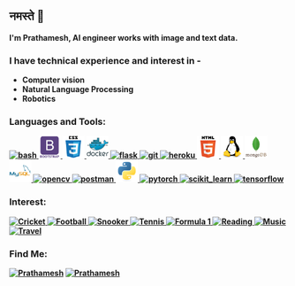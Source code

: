 ## नमस्ते 🙏
<b>I'm Prathamesh, AI engineer works with image and text data.<b><br>
  
### I have technical experience and interest in -
* Computer vision 
* Natural Language Processing 
* Robotics

<h3 align="left">Languages and Tools:</h3>
<p align="left"><a href="https://www.gnu.org/software/bash/" target="_blank"> <img src="https://www.vectorlogo.zone/logos/gnu_bash/gnu_bash-icon.svg" alt="bash" width="40" height="40"/> </a> 
<a href="https://getbootstrap.com" target="_blank"> <img src="https://raw.githubusercontent.com/devicons/devicon/master/icons/bootstrap/bootstrap-plain-wordmark.svg" alt="bootstrap" width="40" height="40"/> </a><a href="https://www.w3schools.com/css/" target="_blank"> <img src="https://raw.githubusercontent.com/devicons/devicon/master/icons/css3/css3-original-wordmark.svg" alt="css3" width="40" height="40"/> </a> <a href="https://www.docker.com/" target="_blank"> <img src="https://raw.githubusercontent.com/devicons/devicon/master/icons/docker/docker-original-wordmark.svg" alt="docker" width="40" height="40"/> </a><a href="https://flask.palletsprojects.com/" target="_blank"> <img src="https://www.vectorlogo.zone/logos/pocoo_flask/pocoo_flask-icon.svg" alt="flask" width="40" height="40"/> </a> <a href="https://git-scm.com/" target="_blank"> <img src="https://www.vectorlogo.zone/logos/git-scm/git-scm-icon.svg" alt="git" width="40" height="40"/> </a> <a href="https://heroku.com" target="_blank"> <img src="https://www.vectorlogo.zone/logos/heroku/heroku-icon.svg" alt="heroku" width="40" height="40"/> </a> <a href="https://www.w3.org/html/" target="_blank"> <img src="https://raw.githubusercontent.com/devicons/devicon/master/icons/html5/html5-original-wordmark.svg" alt="html5" width="40" height="40"/> </a> <a href="https://www.linux.org/" target="_blank"> <img src="https://raw.githubusercontent.com/devicons/devicon/master/icons/linux/linux-original.svg" alt="linux" width="40" height="40"/> </a><a href="https://www.mongodb.com/" target="_blank"> <img src="https://raw.githubusercontent.com/devicons/devicon/master/icons/mongodb/mongodb-original-wordmark.svg" alt="mongodb" width="40" height="40"/> </a> <a href="https://www.mysql.com/" target="_blank"> <img src="https://raw.githubusercontent.com/devicons/devicon/master/icons/mysql/mysql-original-wordmark.svg" alt="mysql" width="40" height="40"/> </a> <a href="https://opencv.org/" target="_blank"> <img src="https://www.vectorlogo.zone/logos/opencv/opencv-icon.svg" alt="opencv" width="40" height="40"/> </a> <a href="https://postman.com" target="_blank"> <img src="https://www.vectorlogo.zone/logos/getpostman/getpostman-icon.svg" alt="postman" width="40" height="40"/> </a> <a href="https://www.python.org" target="_blank"> <img src="https://raw.githubusercontent.com/devicons/devicon/master/icons/python/python-original.svg" alt="python" width="40" height="40"/> </a> <a href="https://pytorch.org/" target="_blank"> <img src="https://www.vectorlogo.zone/logos/pytorch/pytorch-icon.svg" alt="pytorch" width="40" height="40"/> </a> <a href="https://scikit-learn.org/" target="_blank"> <img src="https://upload.wikimedia.org/wikipedia/commons/0/05/Scikit_learn_logo_small.svg" alt="scikit_learn" width="40" height="40"/> </a> <a href="https://www.tensorflow.org" target="_blank"> <img src="https://www.vectorlogo.zone/logos/tensorflow/tensorflow-icon.svg" alt="tensorflow" width="40" height="40"/> </a> </p>
  

<h3 align="left">Interest:</h3>
<a href="" target="_blank"> <img src="https://svg-clipart.com/svg/symbol/RRPkFBr-olympic-sports-cricket-pictogram-vector.svg" alt="Cricket" width="40" height="40"/> </a> 
<a href="" target="_blank"> <img src="https://svg-clipart.com/svg/white/ILoRoa6-football-vector.svg" alt="Football" width="40" height="40"/> </a>
<a href="" target="_blank"> <img src="https://svg-clipart.com/svg/outline/Avxe0C7-wasat-snooker-player-vector.svg" alt="Snooker" width="40" height="40"/> </a>
<a href="" target="_blank"> <img src="https://svg-clipart.com/svg/black/eJIARzV-tennis-player-vector.svg" alt="Tennis" width="40" height="40"/> </a>  
<a href="" target="_blank"> <img src="https://svg-clipart.com/svg/green/WHbx6QI-green-formula-one-racecar-vector.svg" alt="Formula 1" width="40" height="40"/> </a>
<a href="" target="_blank"> <img src="https://svg-clipart.com/svg/yellow/lbsdGPq-yellow-book-reading-vector.svg" alt="Reading" width="40" height="40"/> </a>
<a href="" target="_blank"> <img src="https://svg-clipart.com/svg/white/BJdc8qy-music-note-vector.svg" alt="Music" width="40" height="40"/> </a> 
<a href="" target="_blank"> <img src="https://svg-clipart.com/svg/yellow/0cX4Ve3-compass-2-vector.svg" alt="Travel" width="40" height="40"/> </a> 

<h3 align="left">Find Me:</h3>
<a href="https://in.linkedin.com/in/prathamesh-mahadeshwar-000418202" target="_blank"> <img src="https://img.icons8.com/color/48/000000/linkedin.png" alt="Prathamesh" width="40" height="40"/></a>  
<a href="https://www.instagram.com/maha_prathamesh" target="_blank"> <img src="https://img.icons8.com/fluent/48/000000/instagram-new.png" alt="Prathamesh" width="40" height="40"/</a>

